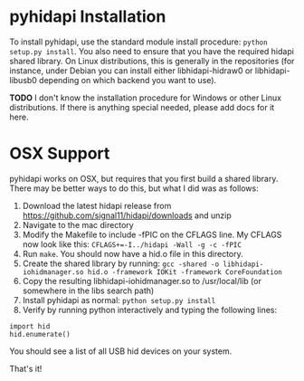 # pyhidapi Installation
To install pyhidapi, use the standard module install procedure: `python setup.py install`.  You also need to ensure that you have the required hidapi shared library.  On Linux distributions, this is generally in the repositories (for instance, under Debian you can install either libhidapi-hidraw0 or libhidapi-libusb0 depending on which backend you want to use).

**TODO** I don't know the installation procedure for Windows or other Linux distributions.  If there is anything special needed, please add docs for it here.

# OSX Support
pyhidapi works on OSX, but requires that you first build a shared library.  There may be better ways to do this, but what I did was as follows:

1. Download the latest hidapi release from https://github.com/signal11/hidapi/downloads and unzip
2. Navigate to the mac directory
3. Modify the Makefile to include -fPIC on the CFLAGS line.  My CFLAGS now look like this: `CFLAGS+=-I../hidapi -Wall -g -c -fPIC`
4. Run `make`.  You should now have a hid.o file in this directory.
5. Create the shared library by running: `gcc -shared -o libhidapi-iohidmanager.so hid.o -framework IOKit -framework CoreFoundation`
6. Copy the resulting libhidapi-iohidmanager.so to /usr/local/lib (or somewhere in the libs search path)
7. Install pyhidapi as normal: `python setup.py install`
8. Verify by running python interactively and typing the following lines:
```
import hid
hid.enumerate()
```
You should see a list of all USB hid devices on your system.

That's it!
